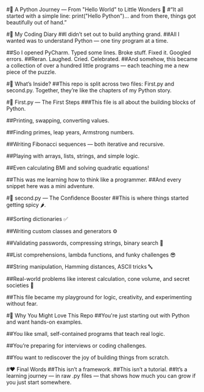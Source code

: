 #🌟 A Python Journey — From "Hello World" to Little Wonders 🐍
#“It all started with a simple line: print("Hello Python")... and from there, things got beautifully out of hand.”

#📖 My Coding Diary 
##I didn’t set out to build anything grand.
##All I wanted was to understand Python — one tiny program at a time.

##So I opened PyCharm. Typed some lines. Broke stuff. Fixed it. Googled errors.
##Reran. Laughed. Cried. Celebrated.
##And somehow, this became a collection of over a hundred little programs — each teaching me a new piece of the puzzle.

#🧠 What’s Inside?
##This repo is split across two files: First.py and second.py. Together, they’re like the chapters of my Python story.

#📘 First.py — The First Steps
###This file is all about the building blocks of Python.

##Printing, swapping, converting values.

##Finding primes, leap years, Armstrong numbers.

##Writing Fibonacci sequences — both iterative and recursive.

##Playing with arrays, lists, strings, and simple logic.

##Even calculating BMI and solving quadratic equations!

##This was me learning how to think like a programmer.
##And every snippet here was a mini adventure.

#📙 second.py — The Confidence Booster
##This is where things started getting spicy 🌶️.

##Sorting dictionaries ✅

##Writing custom classes and generators ⚙️

##Validating passwords, compressing strings, binary search 🧠

##List comprehensions, lambda functions, and funky challenges 😎

##String manipulation, Hamming distances, ASCII tricks 🔤

##Real-world problems like interest calculation, cone volume, and secret societies 🤝

##This file became my playground for logic, creativity, and experimenting without fear.

#🧩 Why You Might Love This Repo
##You're just starting out with Python and want hands-on examples.

##You like small, self-contained programs that teach real logic.

##You’re preparing for interviews or coding challenges.

##You want to rediscover the joy of building things from scratch.

#❤️ Final Words
##This isn’t a framework.
##This isn’t a tutorial.
##It’s a learning journey — in raw .py files — that shows how much you can grow if you just start somewhere.
